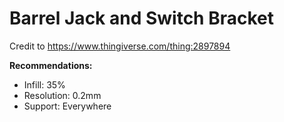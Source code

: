# Barrel Jack and Switch Bracket

Credit to https://www.thingiverse.com/thing:2897894

**Recommendations:**

- Infill: 35%
- Resolution: 0.2mm
- Support: Everywhere


